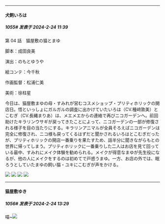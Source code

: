 ﻿
*****

####  犬飼いろは  
##### 1055#       发表于 2024-2-24 11:39

第 04 話　猫屋敷の猫とまゆ

脚本：成田良美

演出：のもとゆうや

絵コンテ：今千秋

作画監督：松浦仁美

美術：徐柱星

今日は、猫屋敷まゆの母・すみれが営むコスメショップ・プリティホリックの開店日。悟といっしょにガルガルの調査に出かけていたいろは（CV.種﨑敦美）とこむぎ（CV.長縄まりあ）は、メエメエからの連絡で再びニコガーデンへ。前回助けたキラリンウサギが戻ってきたことによって、ニコガーデンの一部が修復される様子を目の当たりにする。キラリンアニマルが全員そろえばニコガーデンは完全に修復され、ニコ様も戻ってくるはずだと聞かされるいろはとこむぎだったが、プリティホリックの開店一番乗りを果たすため、話半分に聞きながらもとの世界に帰ってしまう。プリティホリックに一番乗りした二人はお店を見て回っている最中、すみれにメイク体験を勧められる。メイクが得意なまゆが先生役になるが、他の人にメイクをするのは初めてで戸惑うまゆ。一方、お店の外では、眠ろうとしていたまゆの飼い猫・ユキにこむぎが声をかける。

<img src="https://p.sda1.dev/15/9a470dbea5fea4292853f39e244c5d67/001_3_.jpg" referrerpolicy="no-referrer">
<img src="https://p.sda1.dev/15/1dd66b92d002a7216254f9565d39c6d0/002_3_.jpg" referrerpolicy="no-referrer">
<img src="https://p.sda1.dev/15/ea88904e8eb88112bfbcd7ee8317fed3/003_3_.jpg" referrerpolicy="no-referrer">
<img src="https://p.sda1.dev/15/4a622c16395cb4471772058b19900fae/004_3_.jpg" referrerpolicy="no-referrer">


*****

####  猫屋敷ゆき  
##### 1056#       发表于 2024-2-24 13:29

喵~<img src="https://static.saraba1st.com/image/smiley/animal2017/011.png" referrerpolicy="no-referrer">

